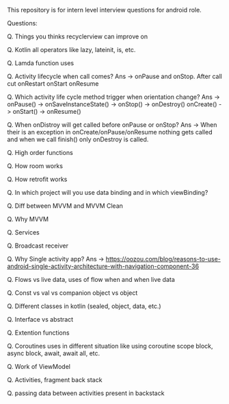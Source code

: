 This repository is for intern level interview questions for android role.

Questions:

Q. Things you thinks recyclerview can improve on

Q. Kotlin all operators like lazy, lateinit, is, etc.

Q. Lamda function uses

Q. Activity lifecycle when call comes? 
Ans -> onPause and onStop. After call cut onRestart onStart onResume

Q. Which activity life cycle method trigger when orientation change?
Ans -> onPause() -> onSaveInstanceState() -> onStop() -> onDestroy()
       onCreate() -> onStart() -> onResume()
       
Q. When onDistroy will get called before onPause or onStop?
Ans -> When their is an exception in onCreate/onPause/onResume nothing gets called and when we call finish() only onDestroy is called.

Q. High order functions

Q. How room works

Q. How retrofit works 

Q. In which project will you use data binding and in which viewBinding?

Q. Diff between MVVM and MVVM Clean

Q. Why MVVM

Q. Services

Q. Broadcast receiver

Q. Why Single activity app?
Ans -> https://oozou.com/blog/reasons-to-use-android-single-activity-architecture-with-navigation-component-36

Q. Flows vs live data, uses of flow when and when live data

Q. Const vs val vs companion object vs object

Q. Different classes in kotlin (sealed, object, data, etc.)

Q. Interface vs abstract 

Q. Extention functions

Q. Coroutines uses in different situation like using coroutine scope block, async block, await, await all, etc.

Q. Work of ViewModel

Q. Activities, fragment back stack

Q. passing data between activities present in backstack
